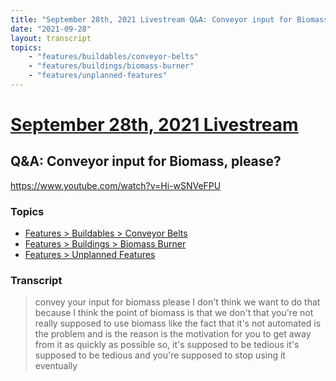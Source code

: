 ```yaml
---
title: "September 28th, 2021 Livestream Q&A: Conveyor input for Biomass, please?"
date: "2021-09-28"
layout: transcript
topics:
    - "features/buildables/conveyor-belts"
    - "features/buildings/biomass-burner"
    - "features/unplanned-features"
---
```

# [September 28th, 2021 Livestream](../2021-09-28.md)
## Q&A: Conveyor input for Biomass, please?
https://www.youtube.com/watch?v=Hi-wSNVeFPU

### Topics
* [Features > Buildables > Conveyor Belts](../topics/features/buildables/conveyor-belts.md)
* [Features > Buildings > Biomass Burner](../topics/features/buildings/biomass-burner.md)
* [Features > Unplanned Features](../topics/features/unplanned-features.md)

### Transcript

> convey your input for biomass please I don't think we want to do that because I think the point of biomass is that we don't that you're not really supposed to use biomass like the fact that it's not automated is the problem and is the reason is the motivation for you to get away from it as quickly as possible so, it's supposed to be tedious it's supposed to be tedious and you're supposed to stop using it eventually
